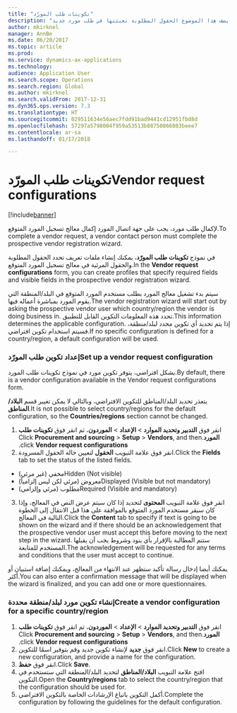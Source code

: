 ```yaml
---
title: "تكوينات طلب المورّد"
description: "يصف هذا الموضوع الحقول المطلوبة تعبئتها في طلب مورد جديد."
author: mkirknel
manager: AnnBe
ms.date: 06/20/2017
ms.topic: article
ms.prod: 
ms.service: dynamics-ax-applications
ms.technology: 
audience: Application User
ms.search.scope: Operations
ms.search.region: Global
ms.author: mkirknel
ms.search.validFrom: 2017-12-31
ms.dyn365.ops.version: 7.3
ms.translationtype: HT
ms.sourcegitcommit: 029511634e56aec7fdd91bad9441cd12951fbd8d
ms.openlocfilehash: 57297a5798004f959a53513b88750866083beee7
ms.contentlocale: ar-sa
ms.lasthandoff: 01/17/2018

---
```


# <a name="vendor-request-configurations"></a><span data-ttu-id="115b7-103">تكوينات طلب المورّد</span><span class="sxs-lookup"><span data-stu-id="115b7-103">Vendor request configurations</span></span>
[!include[banner](../includes/banner.md)]

<span data-ttu-id="115b7-104">لإكمال طلب مورد، يجب على جهة اتصال المورد إكمال معالج تسجيل المورد المتوقع.</span><span class="sxs-lookup"><span data-stu-id="115b7-104">To complete a vendor request, a vendor contact person must complete the prospective vendor registration wizard.</span></span>

<span data-ttu-id="115b7-105">في نموذج **‏‫تكوينات طلب المورّد‬**، يمكنك إنشاء ملفات تعريف تحدد الحقول المطلوبة والحقول المرئية في معالج تسجيل المورد المتوقع.</span><span class="sxs-lookup"><span data-stu-id="115b7-105">In the **Vendor request configurations** form, you can create profiles that specify required fields and visible fields in the prospective vendor registration wizard.</span></span>

<span data-ttu-id="115b7-106">سيتم بدء تشغيل معالج المورد بطلب مستخدم المورد المتوقع في البلد/المنطقة التي يقوم المورد بمباشرة أعماله فيها.</span><span class="sxs-lookup"><span data-stu-id="115b7-106">The vendor registration wizard will start out by asking the prospective vendor user which country/region the vendor is doing business in.</span></span> <span data-ttu-id="115b7-107">تحدد هذه المعلومات التكوين القابل للتطبيق.</span><span class="sxs-lookup"><span data-stu-id="115b7-107">This information determines the applicable configuration.</span></span> <span data-ttu-id="115b7-108">إذا يتم تحديد أي تكوين محدد لبلد/منطقة، فسيتم استخدام تكوين افتراضي.</span><span class="sxs-lookup"><span data-stu-id="115b7-108">If no specific configuration is defined for a country/region, a default configuration will be used.</span></span>

### <a name="set-up-a-vendor-request-configuration"></a><span data-ttu-id="115b7-109">إعداد تكوين طلب المورّد</span><span class="sxs-lookup"><span data-stu-id="115b7-109">Set up a vendor request configuration</span></span>

<span data-ttu-id="115b7-110">بشكل افتراضي، يتوفر تكوين مورد في نموذج تكوينات طلب المورد.</span><span class="sxs-lookup"><span data-stu-id="115b7-110">By default, there is a vendor configuration available in the Vendor request configurations form.</span></span>

<span data-ttu-id="115b7-111">يتعذر تحديد البلد/المناطق للتكوين الافتراضي، وبالتالي لا يمكن تغيير قسم **البلاد/المناطق**.</span><span class="sxs-lookup"><span data-stu-id="115b7-111">It is not possible to select country/regions for the default configuration, so the **Countries/regions** section cannot be changed.</span></span>

1.  <span data-ttu-id="115b7-112">انقر فوق **‬‏‫التدبير وتحديد الموارد‬‏‫** > **الإعداد** > **الموردون**، ثم انقر فوق **تكوينات طلب المورد**.</span><span class="sxs-lookup"><span data-stu-id="115b7-112">Click **Procurement and sourcing** > **Setup** > **Vendors**, and then click **Vendor request configurations**.</span></span>
2.  <span data-ttu-id="115b7-113">انقر فوق علامة التبويب **الحقول** لتعيين حالة الحقول المسرودة.</span><span class="sxs-lookup"><span data-stu-id="115b7-113">Click the **Fields** tab to set the status of the listed fields.</span></span>
-   <span data-ttu-id="115b7-114">مخفي (غير مرئي)</span><span class="sxs-lookup"><span data-stu-id="115b7-114">Hidden (Not visible)</span></span>
-   <span data-ttu-id="115b7-115">معروض (مرئي لكن ليس إلزامياً)</span><span class="sxs-lookup"><span data-stu-id="115b7-115">Displayed (Visible but not mandatory)</span></span>
-   <span data-ttu-id="115b7-116">مطلوب (مرئي وإلزامي)</span><span class="sxs-lookup"><span data-stu-id="115b7-116">Required (Visible and mandatory)</span></span>
3.  <span data-ttu-id="115b7-117">انقر فوق علامة التبويب **المحتوى** لتحديد إذا كان سيتم عرض النص في المعالج، وإذا كان سيقر مستخدم المورد المتوقع بالموافقة على هذا قبل الانتقال إلى الخطوة التالية في المعالج.</span><span class="sxs-lookup"><span data-stu-id="115b7-117">Click the **Content** tab to specify if text is going to be shown on the wizard and if there should be an acknowledgement that the prospective vendor user must accept this before moving to the next step in the wizard.</span></span> <span data-ttu-id="115b7-118">ستتم المطالبة بالإقرار بأي بنود وشروط يجب أن يقبلها المستخدم للمتابعة.</span><span class="sxs-lookup"><span data-stu-id="115b7-118">The acknowledgement will be requested for any terms and conditions that the user must accept to continue.</span></span>

<span data-ttu-id="115b7-119">يمكنك أيضا إدخال رسالة تأكيد ستظهر عند الانتهاء من المعالج، ويمكنك إضافة استبيان أو أكثر.</span><span class="sxs-lookup"><span data-stu-id="115b7-119">You can also enter a confirmation message that will be displayed when the wizard is finalized, and you can add one or more questionnaires.</span></span>

### <a name="create-a-vendor-configuration-for-a-specific-countryregion"></a><span data-ttu-id="115b7-120">إنشاء تكوين مورد لبلد/منطقة محددة</span><span class="sxs-lookup"><span data-stu-id="115b7-120">Create a vendor configuration for a specific country/region</span></span>
1.  <span data-ttu-id="115b7-121">انقر فوق **‬‏‫التدبير وتحديد الموارد‬‏‫** > **الإعداد** > **الموردون**، ثم انقر فوق **تكوينات طلب المورد**.</span><span class="sxs-lookup"><span data-stu-id="115b7-121">Click **Procurement and sourcing** > **Setup** > **Vendors**, and then click **Vendor request configurations**.</span></span>
2.  <span data-ttu-id="115b7-122">انقر فوق **جديد** لإنشاء تكوين جديد وقم بتوفير اسمًا للتكوين.</span><span class="sxs-lookup"><span data-stu-id="115b7-122">Click **New** to create a new configuration, and provide a name for the configuration.</span></span>
3.  <span data-ttu-id="115b7-123">انقر فوق **حفظ**.</span><span class="sxs-lookup"><span data-stu-id="115b7-123">Click **Save**.</span></span>
4.  <span data-ttu-id="115b7-124">افتح علامة التبويب **البلاد/المناطق** لتحديد البلد/المنطقة التي ستستخدم في التكوين.</span><span class="sxs-lookup"><span data-stu-id="115b7-124">Open the **Country/regions** tab to select the country/region that the configuration should be used for.</span></span>
5.  <span data-ttu-id="115b7-125">أكمل التكوين باتباع الإرشادات الخاصة بالتكوين الافتراضي.</span><span class="sxs-lookup"><span data-stu-id="115b7-125">Complete the configuration by following the guidelines for the default configuration.</span></span>


